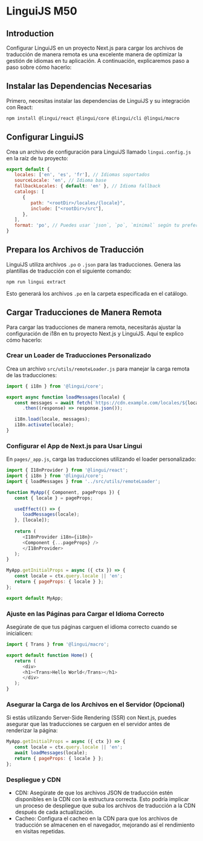 # LinguiJS M50

## Introduction

Configurar LinguiJS en un proyecto Next.js para cargar los archivos de traducción de manera remota es una excelente manera de optimizar la gestión de idiomas en tu aplicación. A continuación, explicaremos paso a paso sobre cómo hacerlo:

## Instalar las Dependencias Necesarias

Primero, necesitas instalar las dependencias de LinguiJS y su integración con React:

```bash
npm install @lingui/react @lingui/core @lingui/cli @lingui/macro
```

## Configurar LinguiJS

Crea un archivo de configuración para LinguiJS llamado `lingui.config.js` en la raíz de tu proyecto:

```javascript
export default {
   locales: ['en', 'es', 'fr'], // Idiomas soportados
   sourceLocale: 'en', // Idioma base
   fallbackLocales: { default: 'en' }, // Idioma fallback
   catalogs: [
      {
         path: "<rootDir>/locales/{locale}",
         include: ["<rootDir>/src"],
      },
   ],
   format: 'po', // Puedes usar `json`, `po`, `minimal` según tu preferencia
}
```

## Prepara los Archivos de Traducción

LinguiJS utiliza archivos `.po` o `.json` para las traducciones. Genera las plantillas de traducción con el siguiente comando:

```bash
npm run lingui extract
```

Esto generará los archivos `.po` en la carpeta especificada en el catálogo.

## Cargar Traducciones de Manera Remota

Para cargar las traducciones de manera remota, necesitarás ajustar la configuración de i18n en tu proyecto Next.js y LinguiJS. Aquí te explico cómo hacerlo:

### Crear un Loader de Traducciones Personalizado

Crea un archivo `src/utils/remoteLoader.js` para manejar la carga remota de las traducciones:

```javascript
import { i18n } from '@lingui/core';

export async function loadMessages(locale) {
   const messages = await fetch(`https://cdn.example.com/locales/${locale}/messages.json`)
      .then((response) => response.json());

   i18n.load(locale, messages);
   i18n.activate(locale);
}
```

### Configurar el App de Next.js para Usar Lingui

En `pages/_app.js`, carga las traducciones utilizando el loader personalizado:

```javascript
import { I18nProvider } from '@lingui/react';
import { i18n } from '@lingui/core';
import { loadMessages } from '../src/utils/remoteLoader';

function MyApp({ Component, pageProps }) {
   const { locale } = pageProps;

   useEffect(() => {
      loadMessages(locale);
   }, [locale]);
   
   return (
      <I18nProvider i18n={i18n}>
      <Component {...pageProps} />
      </I18nProvider>
   );
}

MyApp.getInitialProps = async ({ ctx }) => {
   const locale = ctx.query.locale || 'en';
   return { pageProps: { locale } };
};

export default MyApp;
```

### Ajuste en las Páginas para Cargar el Idioma Correcto

Asegúrate de que tus páginas carguen el idioma correcto cuando se inicialicen:

```javascript
import { Trans } from '@lingui/macro';

export default function Home() {
   return (
      <div>
      <h1><Trans>Hello World</Trans></h1>
      </div>
   );
}
```

### Asegurar la Carga de los Archivos en el Servidor (Opcional)

Si estás utilizando Server-Side Rendering (SSR) con Next.js, puedes asegurar que las traducciones se carguen en el servidor antes de renderizar la página:

```javascript
MyApp.getInitialProps = async ({ ctx }) => {
   const locale = ctx.query.locale || 'en';
   await loadMessages(locale);
   return { pageProps: { locale } };
};
```

### Despliegue y CDN

- CDN: Asegúrate de que los archivos JSON de traducción estén disponibles en la CDN con la estructura correcta. Esto podría implicar un proceso de despliegue que suba los archivos de traducción a la CDN después de cada actualización.
- Cacheo: Configura el cacheo en la CDN para que los archivos de traducción se almacenen en el navegador, mejorando así el rendimiento en visitas repetidas.
